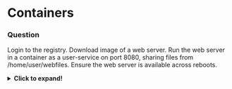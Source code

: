 # Containers

### Question
Login to the registry.
Download image of a web server. 
Run the web server in a container as a user-service on port 8080, sharing files from /home/user/webfiles.
Ensure the web server is available across reboots.

<details>
  <summary><b>Click to expand!</b></summary>

### Answer:

* Switch to the account of user that will be running the container.
It is assumed that user named `user` exists on the system
```
# su - user
```
* Authenticate if you have a private registry with images to work with. 
To let anyone do the exercise public repository is used through the rest of steps
``` 
$ podman login 
```
* Create the container
```
$ podman create -d -v /home/user/webfiles:/usr/local/apache2/htdocs -p 8080:80 --name user_httpd docker.io/library/httpd
```
* Generate service configuration
```
$ sudo podman generate systemd user_httpd > ~/.config/systemd/user/user_httpd.service
```
* Enable and start the service. You need to be logged in as the user, switching to it is not enough
```
$ systemctl --user enable --now user_httpd.service
```
* Enable linger, otherwise start of the container would happen when the user logs in
```
$ loginctl enable-linger
```

* Add SELinux permissions to the catalog
```
# semanage fcontext -at container_file_t "/home/user/webfiles(/.*)?"
# restorecon -vR /home/user/webfiles
```
Alternatively, while creating the container you could configure volume and let podman take care of setting the context up for you.
Syntax looks as follows:
```
$ podman run -v <src>:<dst>:z <image>
```

* Add port to the firewall
```
# firewall-cmd --add-port=8080/tcp --permanent
# firewall-cmd --reload
```

</details>
